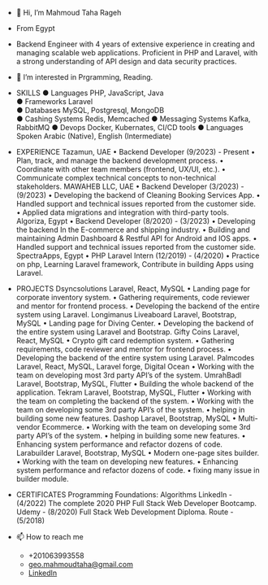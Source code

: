 - 👋 Hi, I’m Mahmoud Taha Rageh
- From Egypt

- Backend Engineer with 4 years of extensive experience in creating and managing scalable web applications.
Proficient in PHP and Laravel, with a strong understanding of API design and data security practices.

- 👀 I’m interested in Prgramming, Reading.

- SKILLS
   ● Languages PHP, JavaScript, Java <br>
   ● Frameworks Laravel  <br>
   ● Databases MySQL, Postgresql, MongoDB  <br>
   ● Cashing Systems Redis, Memcached
   ● Messaging Systems Kafka, RabbitMQ
   ● Devops Docker, Kubernates, CI/CD tools
   ● Languages Spoken Arabic (Native), English (Intermediate)

- EXPERIENCE
      Tazamun, UAE • Backend Developer (9/2023) - Present
            • Plan, track, and manage the backend development process.
            • Coordinate with other team members (frontend, UX/UI, etc.).
            • Communicate complex technical concepts to non-technical stakeholders.
      MAWAHEB LLC, UAE • Backend Developer (3/2023) - (9/2023)
            • Developing the backend of Cleaning Booking Services App.
            • Handled support and technical issues reported from the customer side.
            • Applied data migrations and integration with third-party tools.
       Algoriza, Egypt • Backend Developer (8/2020) - (3/2023)
            • Developing the backend In the E-commerce and shipping industry.
            • Building and maintaining Admin Dashboard & Restful API for Android and IOS apps.
            • Handled support and technical issues reported from the customer side.
      SpectraApps, Egypt • PHP Laravel Intern (12/2019) - (4/2020)
            • Practice on php, Learning Laravel framework, Contribute in building Apps using Laravel.

- PROJECTS
      Dsyncsolutions Laravel, React, MySQL
            • Landing page for corporate inventory system.
            • Gathering requirements, code reviewer and mentor for frontend process.
            • Developing the backend of the entire system using Laravel.
      Longimanus Liveaboard Laravel, Bootstrap, MySQL
            • Landing page for Diving Center.
            • Developing the backend of the entire system using Laravel and Bootstrap.
      Gifty Coins Laravel, React, MySQL
            • Crypto gift card redemption system.
            • Gathering requirements, code reviewer and mentor for frontend process.
            • Developing the backend of the entire system using Laravel.
      Palmcodes Laravel, React, MySQL, Laravel forge, Digital Ocean
            • Working with the team on developing most 3rd party API’s of the system.
      UmrahBadl Laravel, Bootstrap, MySQL, Flutter
            • Building the whole backend of the application.
      Tekram Laravel, Bootstrap, MySQL, Flutter
            • Working with the team on completing the backend of the system.
            • Working with the team on developing some 3rd party API’s of the system.
            • helping in building some new features.
      Dashop Laravel, Bootstrap, MySQL
           • Multi-vendor Ecommerce.
           • Working with the team on developing some 3rd party API’s of the system.
           • helping in building some new features.
           • Enhancing system performance and refactor dozens of code.
      Larabuilder Laravel, Bootstrap, MySQL
           • Modern one-page sites builder.
           • Working with the team on developing new features.
           • Enhancing system performance and refactor dozens of code.
           • fixing many issue in builder module.
  
- CERTIFICATES
           Programming Foundations: Algorithms LinkedIn - (4/2022)
           The complete 2020 PHP Full Stack Web Developer Bootcamp. Udemy - (8/2020)
           Full Stack Web Development Diploma. Route - (5/2018)

- 📫 How to reach me
  * +201063993558 
  * geo.mahmoudtaha@gmail.com
  * <a href="https://www.linkedin.com/in/mahmoud-t-rageh/">LinkedIn</a>
